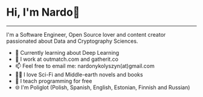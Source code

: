 # Hi, I'm Nardo🖖
-----------------

I'm a Software Engineer, Open Source lover and content creator passionated about Data and Cryptography Sciences.

- 🌱 Currently learning about Deep Learning
- 🏢 I work at outmatch.com and gatherit.co
- 📫 Feel free to email me: nardonykolyszyn(at)gmail.com
- 🧙‍🧝‍ I love Sci-Fi and Middle-earth novels and books
- 🤲 I teach programming for free
- 🌐 I'm Poliglot (Polish, Spanish, English, Estonian, Finnish and Russian)
